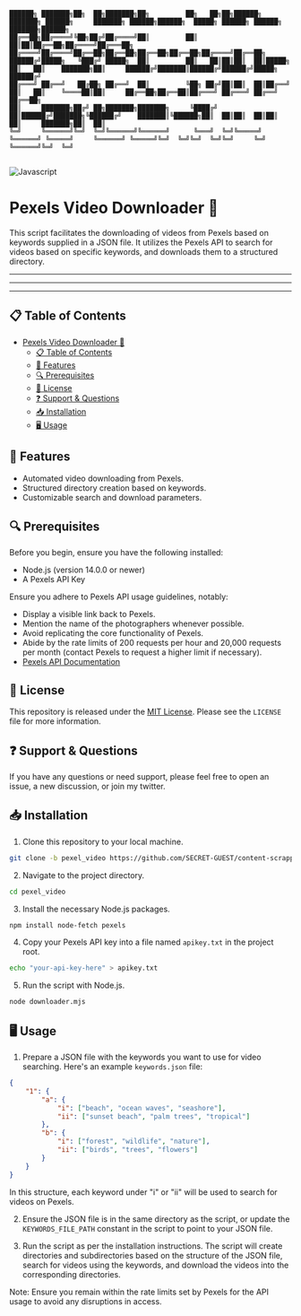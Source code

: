 ```
██████╗ ███████╗██╗  ██╗███████╗██╗         ██╗   ██╗██╗██████╗ ███████╗ ██████╗     ███████╗ ██████╗██████╗  █████╗ ██████╗ ██████╗ ███████╗██████╗ 
██╔══██╗██╔════╝╚██╗██╔╝██╔════╝██║         ██║   ██║██║██╔══██╗██╔════╝██╔═══██╗    ██╔════╝██╔════╝██╔══██╗██╔══██╗██╔══██╗██╔══██╗██╔════╝██╔══██╗
██████╔╝█████╗   ╚███╔╝ █████╗  ██║         ██║   ██║██║██║  ██║█████╗  ██║   ██║    ███████╗██║     ██████╔╝███████║██████╔╝██████╔╝█████╗  ██████╔╝
██╔═══╝ ██╔══╝   ██╔██╗ ██╔══╝  ██║         ╚██╗ ██╔╝██║██║  ██║██╔══╝  ██║   ██║    ╚════██║██║     ██╔══██╗██╔══██║██╔═══╝ ██╔═══╝ ██╔══╝  ██╔══██╗
██║     ███████╗██╔╝ ██╗███████╗███████╗     ╚████╔╝ ██║██████╔╝███████╗╚██████╔╝    ███████║╚██████╗██║  ██║██║  ██║██║     ██║     ███████╗██║  ██║
╚═╝     ╚══════╝╚═╝  ╚═╝╚══════╝╚══════╝      ╚═══╝  ╚═╝╚═════╝ ╚══════╝ ╚═════╝     ╚══════╝ ╚═════╝╚═╝  ╚═╝╚═╝  ╚═╝╚═╝     ╚═╝     ╚══════╝╚═╝  ╚═╝
                                                                                                                                                     
```
![Javascript](https://img.shields.io/badge/JAVASCRIPT-yellow)

# Pexels Video Downloader 🎥

This script facilitates the downloading of videos from Pexels based on keywords supplied in a JSON file. It utilizes the Pexels API to search for videos based on specific keywords, and downloads them to a structured directory.

---
---
---

## 📋 Table of Contents

- [Pexels Video Downloader 🎥](#pexels-video-downloader-)
  - [📋 Table of Contents](#-table-of-contents)
  - [🌟 Features](#-features)
  - [🔍 Prerequisites](#-prerequisites)
  - [📜 License](#-license)
  - [❓ Support \& Questions](#-support--questions)
  - [📥 Installation](#-installation)
  - [🖥️ Usage](#️-usage)
   
## 🌟 Features

- Automated video downloading from Pexels.
- Structured directory creation based on keywords.
- Customizable search and download parameters.

## 🔍 Prerequisites

Before you begin, ensure you have the following installed:

- Node.js (version 14.0.0 or newer)
- A Pexels API Key

Ensure you adhere to Pexels API usage guidelines, notably:
- Display a visible link back to Pexels.
- Mention the name of the photographers whenever possible.
- Avoid replicating the core functionality of Pexels.
- Abide by the rate limits of 200 requests per hour and 20,000 requests per month (contact Pexels to request a higher limit if necessary).
- [Pexels API Documentation](https://www.pexels.com/api/documentation/)

## 📜 License

This repository is released under the [MIT License](LICENSE). Please see the `LICENSE` file for more information.

## ❓ Support & Questions

If you have any questions or need support, please feel free to open an issue, a new discussion, or join my twitter.

## 📥 Installation

1. Clone this repository to your local machine.
```bash
git clone -b pexel_video https://github.com/SECRET-GUEST/content-scrapper.git
```
2. Navigate to the project directory.
```bash
cd pexel_video
```
3. Install the necessary Node.js packages.
```bash
npm install node-fetch pexels
```
4. Copy your Pexels API key into a file named `apikey.txt` in the project root.
```bash
echo "your-api-key-here" > apikey.txt
```
5. Run the script with Node.js.
```bash
node downloader.mjs
```

## 🖥️ Usage

1. Prepare a JSON file with the keywords you want to use for video searching. Here's an example `keywords.json` file:

```json
{
    "1": {
        "a": {
            "i": ["beach", "ocean waves", "seashore"],
            "ii": ["sunset beach", "palm trees", "tropical"]
        },
        "b": {
            "i": ["forest", "wildlife", "nature"],
            "ii": ["birds", "trees", "flowers"]
        }
    }
}
```
In this structure, each keyword under "i" or "ii" will be used to search for videos on Pexels.

2. Ensure the JSON file is in the same directory as the script, or update the `KEYWORDS_FILE_PATH` constant in the script to point to your JSON file.

3. Run the script as per the installation instructions. The script will create directories and subdirectories based on the structure of the JSON file, search for videos using the keywords, and download the videos into the corresponding directories.

Note: Ensure you remain within the rate limits set by Pexels for the API usage to avoid any disruptions in access.
